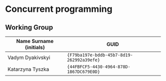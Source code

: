 # Concurrent programming

## Working Group

| Name Surname (initials) | GUID                                     |
| ----------------------- | ---------------------------------------- |
| Vadym Dyakivskyi        | `{F79ba197e-bddb-45b7-8d19-262992a39efe}` |
| Katarzyna Tyszka        | `{44FBFCF5-4430-4964-878D-1867DC679E0D}` |
